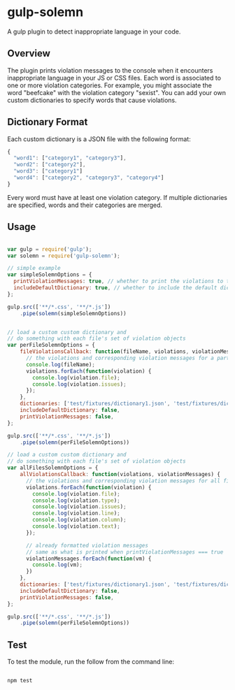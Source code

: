 # gulp-solemn
A gulp plugin to detect inappropriate language in your code.

## Overview
The plugin prints violation messages to the console when it encounters inappropriate language in your JS or CSS files.  Each word is associated to one or more violation categories.  For example, you might associate the word "beefcake" with the violation category "sexist".  You can add your own custom dictionaries to specify words that cause violations.

## Dictionary Format
Each custom dictionary is a JSON file with the following format:

```js
{
  "word1": ["category1", "category3"],
  "word2": ["category2"],
  "word3": ["category1"]
  "word4": ["category2", "category3", "category4"]
}
```

Every word must have at least one violation category.  If multiple dictionaries are specified, words and their categories are merged.

## Usage
```js

var gulp = require('gulp');
var solemn = require('gulp-solemn');

// simple example
var simpleSolemnOptions = {
  printViolationMessages: true, // whether to print the violations to the console
  includeDefaultDictionary: true, // whether to include the default dictionary as well
};

gulp.src(['**/*.css', '**/*.js'])
    .pipe(solemn(simpleSolemnOptions))


// load a custom custom dictionary and
// do something with each file's set of violation objects
var perFileSolemnOptions = {
    fileViolationsCallback: function(fileName, violations, violationMessages) {
      // the violations and corresponding violation messages for a particular file
      console.log(fileName);
      violations.forEach(function(violation) {
        console.log(violation.file);
        console.log(violation.issues);
      });
    },
    dictionaries: ['test/fixtures/dictionary1.json', 'test/fixtures/dictionary2.json'],
    includeDefaultDictionary: false,
    printViolationMessages: false,
};

gulp.src(['**/*.css', '**/*.js'])
    .pipe(solemn(perFileSolemnOptions))

// load a custom custom dictionary and
// do something with each file's set of violation objects
var allFilesSolemnOptions = {
    allViolationsCallback: function(violations, violationMessages) {
      // the violations and corresponding violation messages for all files after they have been processed
      violations.forEach(function(violation) {
        console.log(violation.file);
        console.log(violation.type);
        console.log(violation.issues);
        console.log(violation.line);
        console.log(violation.column);
        console.log(violation.text);
      });

      // already formatted violation messages
      // same as what is printed when printViolationMessages === true
      violationMessages.forEach(function(vm) {
        console.log(vm);
      })
    },
    dictionaries: ['test/fixtures/dictionary1.json', 'test/fixtures/dictionary2.json'],
    includeDefaultDictionary: false,
    printViolationMessages: false,
};

gulp.src(['**/*.css', '**/*.js'])
    .pipe(solemn(perFileSolemnOptions))

```

## Test
To test the module, run the follow from the command line:
```js

npm test

```
